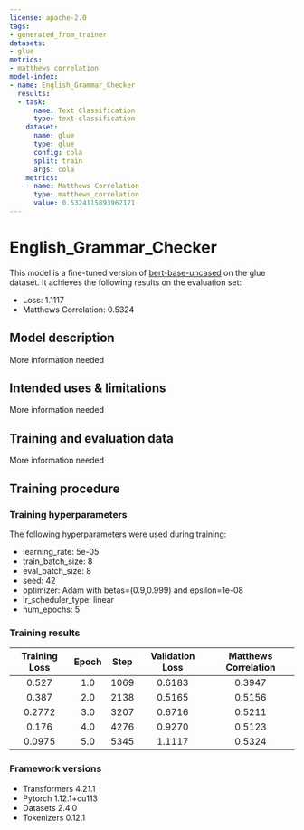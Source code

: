 ```yaml
---
license: apache-2.0
tags:
- generated_from_trainer
datasets:
- glue
metrics:
- matthews_correlation
model-index:
- name: English_Grammar_Checker
  results:
  - task:
      name: Text Classification
      type: text-classification
    dataset:
      name: glue
      type: glue
      config: cola
      split: train
      args: cola
    metrics:
    - name: Matthews Correlation
      type: matthews_correlation
      value: 0.5324115893962171
---
```


<!-- This model card has been generated automatically according to the information the Trainer had access to. You
should probably proofread and complete it, then remove this comment. -->

# English_Grammar_Checker

This model is a fine-tuned version of [bert-base-uncased](https://huggingface.co/bert-base-uncased) on the glue dataset.
It achieves the following results on the evaluation set:
- Loss: 1.1117
- Matthews Correlation: 0.5324

## Model description

More information needed

## Intended uses & limitations

More information needed

## Training and evaluation data

More information needed

## Training procedure

### Training hyperparameters

The following hyperparameters were used during training:
- learning_rate: 5e-05
- train_batch_size: 8
- eval_batch_size: 8
- seed: 42
- optimizer: Adam with betas=(0.9,0.999) and epsilon=1e-08
- lr_scheduler_type: linear
- num_epochs: 5

### Training results

| Training Loss | Epoch | Step | Validation Loss | Matthews Correlation |
|:-------------:|:-----:|:----:|:---------------:|:--------------------:|
| 0.527         | 1.0   | 1069 | 0.6183          | 0.3947               |
| 0.387         | 2.0   | 2138 | 0.5165          | 0.5156               |
| 0.2772        | 3.0   | 3207 | 0.6716          | 0.5211               |
| 0.176         | 4.0   | 4276 | 0.9270          | 0.5123               |
| 0.0975        | 5.0   | 5345 | 1.1117          | 0.5324               |


### Framework versions

- Transformers 4.21.1
- Pytorch 1.12.1+cu113
- Datasets 2.4.0
- Tokenizers 0.12.1
